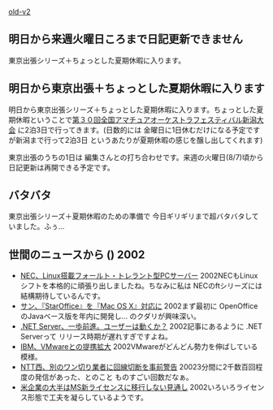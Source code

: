 [old-v2](ig020731-orig.html)

## 明日から来週火曜日ころまで日記更新できません

東京出張シリーズ＋ちょっとした夏期休暇に入ります。


## 明日から東京出張＋ちょっとした夏期休暇に入ります

明日から東京出張シリーズ＋ちょっとした夏期休暇に入ります。ちょっとした夏期休暇ということで[第３０回全国アマチュアオーケストラフェスティバル新潟大会](http://www.gatakyo.com/aof/) に2泊3日で行ってきます。(日数的には 金曜日に1日休むだけになる予定ですが新潟まで行って2泊3日 というあたりが夏期休暇の感じを醸し出してくれます)

東京出張のうちの1日は 編集さんとの打ち合わせです。来週の火曜日(8/7)頃から日記更新は再開できる予定です。

## バタバタ

東京出張シリーズ＋夏期休暇のための準備で 今日ギリギリまで超バタバタしていました。ふぅ…

## 世間のニュースから () 2002

* [NEC、Linux搭載フォールト・トレラント型PCサーバー](http://biztech.nikkeibp.co.jp/wcs/show/leaf?CID=onair/biztech/prom/198912)  2002NECもLinuxシフトを本格的に頑張り出しましたね。ちなみに私は NECのftシリーズには結構期待しているんです。
* [サン、『StarOffice』を『Mac OS X』対応に](http://japan.cnet.com/Enterprise/News/2002/Item/020729-4.html)  2002まず最初に OpenOfficeのJavaベース版を年内に開発し… のクダリが興味深い。
* [.NET Server、一歩前進。ユーザーは動くか？](http://www.zdnet.co.jp/news/0207/29/ne00_dotnet.html)  2002記事にあるように .NET Serverって リリース時期が遅れすぎですよね。
* [IBM、VMwareとの提携拡大](http://www.zdnet.co.jp/news/0207/31/nebt_11.html)  2002VMwareがどんどん勢力を伸ばしている模様。
* [NTT西、別のワン切り業者に回線切断を事前警告](http://www.zdnet.co.jp/news/0207/31/njbt_03.html)  20023分間に2千数百回程度の発信があった、とのこと ものすごい回数だなぁ。
* [米企業の大半はMS新ライセンスに移行しない見通し](http://www.zdnet.co.jp/news/0207/31/nebt_13.html)  2002いろいろライセンス形態で工夫を凝らしているようです。